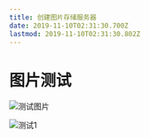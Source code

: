 ```yaml
---
title: 创建图片存储服务器
date: 2019-11-10T02:31:30.700Z
lastmod: 2019-11-10T02:31:30.802Z
---
```


# 图片测试

![测试图片](https://img.suan.su/1C3E1E10-CD50-475B-A41C-C12611455E00.jpeg)

![测试1](https://img.suan.su/Screen-Shot-2019-11-10-17-50-54.94.png)
